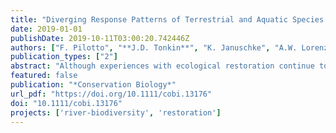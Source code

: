 ```yaml
---
title: "Diverging Response Patterns of Terrestrial and Aquatic Species To Hydromorphological Restoration"
date: 2019-01-01
publishDate: 2019-10-11T03:00:20.742446Z
authors: ["F. Pilotto", "**J.D. Tonkin**", "K. Januschke", "A.W. Lorenz", "J. Jourdan", "A. Sundermann", "D. Hering", "S. Stoll", "P. Haase"]
publication_types: ["2"]
abstract: "Although experiences with ecological restoration continue to accumulate, the effectiveness of restoration for biota remains debated. We complemented a traditional taxonomic analysis approach with information on 56 species traits to uncover the responses of 3 aquatic (fish, macroinvertebrates, macrophytes) and 2 terrestrial (carabid beetles, floodplain vegetation) biotic groups to 43 hydromorphological river restoration projects in Germany. All taxonomic groups responded positively to restoration, as shown by increased taxonomic richness (10-164%) and trait diversity (habitat, dispersal and mobility, size, form, life history, and feeding groups) (15-120%). Responses, however, were stronger for terrestrial than aquatic biota, and, contrary to our expectation, taxonomic responses were stronger than those of traits. Nevertheless, trait analysis provided mechanistic insights into the drivers of community change following restoration. Trait analysis for terrestrial biota indicated restoration success was likely enhanced by lateral connectivity and reestablishment of dynamic processes in the floodplain. The weaker response of aquatic biota suggests recovery was hindered by the persistence of stressors in the aquatic environment, such as degraded water quality, dispersal constraints, and insufficient hydromorphological change. Therefore, river restoration requires combined local- and regional-scale approaches to maximize the response of both aquatic and terrestrial organisms. Due to the contrasting responses of aquatic and terrestrial biota, the planning and assessment of river restoration outcomes should consider effects on both components of riverine landscapes."
featured: false
publication: "*Conservation Biology*"
url_pdf: "https://doi.org/10.1111/cobi.13176"
doi: "10.1111/cobi.13176"
projects: ['river-biodiversity', 'restoration']
---
```


